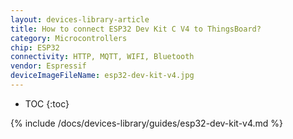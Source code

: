 ```yaml
---
layout: devices-library-article
title: How to connect ESP32 Dev Kit C V4 to ThingsBoard?
category: Microcontrollers
chip: ESP32
connectivity: HTTP, MQTT, WIFI, Bluetooth
vendor: Espressif
deviceImageFileName: esp32-dev-kit-v4.jpg
---
```


* TOC
{:toc}

{% include /docs/devices-library/guides/esp32-dev-kit-v4.md %}